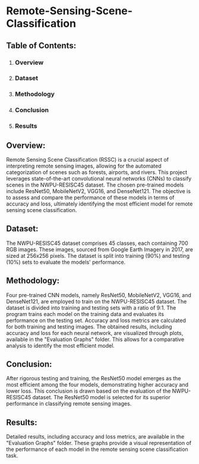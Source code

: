 # Remote-Sensing-Scene-Classification

## Table of Contents:
1. ### Overview
2. ### Dataset
3. ### Methodology
4. ### Conclusion
5. ### Results

## Overview:
Remote Sensing Scene Classification (RSSC) is a crucial aspect of interpreting remote sensing images, allowing for the automated categorization of scenes such as forests, airports, and rivers. This project leverages state-of-the-art convolutional neural networks (CNNs) to classify scenes in the NWPU-RESISC45 dataset. The chosen pre-trained models include ResNet50, MobileNetV2, VGG16, and DenseNet121. The objective is to assess and compare the performance of these models in terms of accuracy and loss, ultimately identifying the most efficient model for remote sensing scene classification.

## Dataset:
The NWPU-RESISC45 dataset comprises 45 classes, each containing 700 RGB images. These images, sourced from Google Earth Imagery in 2017, are sized at 256x256 pixels. The dataset is split into training (90%) and testing (10%) sets to evaluate the models' performance.

## Methodology:
Four pre-trained CNN models, namely ResNet50, MobileNetV2, VGG16, and DenseNet121, are employed to train on the NWPU-RESISC45 dataset. The dataset is divided into training and testing sets with a ratio of 9:1. The program trains each model on the training data and evaluates its performance on the testing set. Accuracy and loss metrics are calculated for both training and testing images. The obtained results, including accuracy and loss for each neural network, are visualized through plots, available in the "Evaluation Graphs" folder. This allows for a comparative analysis to identify the most efficient model.

## Conclusion:
After rigorous testing and training, the ResNet50 model emerges as the most efficient among the four models, demonstrating higher accuracy and lower loss. This conclusion is drawn based on the evaluation of the NWPU-RESISC45 dataset. The ResNet50 model is selected for its superior performance in classifying remote sensing images.

## Results:
Detailed results, including accuracy and loss metrics, are available in the "Evaluation Graphs" folder. These graphs provide a visual representation of the performance of each model in the remote sensing scene classification task.
